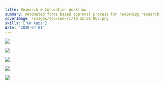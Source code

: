 ```yaml
---
title: Research & Innovation Workflow
summary: Automated forms based approval process for reviewing research and development project proposals
coverImage: /images/som/som-ri/10.52.01.067.png
skills: ["GW Apps"]
date: "2020-04-01"
---
```


![](/images/som/som-ri/10.53.31.072.png)

![](/images/som/som-ri/10.54.21.064.png)

![](/images/som/som-ri/11.00.11.078.png)

![](/images/som/som-ri/simple-workflow.png)

![](/images/som/som-ri/full-workflow.png)
